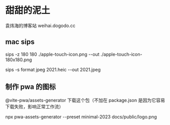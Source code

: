 # 甜甜的泥土

袁炜海的博客站 weihai.dogodo.cc

## mac sips

sips -z 180 180 ./apple-touch-icon.png --out ./apple-touch-icon-180x180.png

sips -s format jpeg 2021.heic --out 2021.jpeg

## 制作 pwa 的图标

@vite-pwa/assets-generator 下载这个包（不加在 package.json 是因为它容易下载失败，影响正常工作流）

npx pwa-assets-generator --preset minimal-2023 docs/public/logo.png
